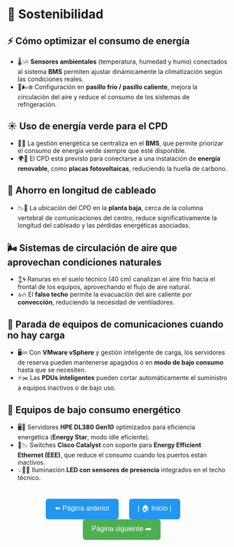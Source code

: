 # 🌱 Sostenibilidad

## ⚡ Cómo optimizar el consumo de energía

- 🌡️💧🔥 **Sensores ambientales** (temperatura, humedad y humo) conectados al sistema **BMS** permiten ajustar dinámicamente la climatización según las condiciones reales.
- 🔄🌬️❄️ Configuración en **pasillo frío / pasillo caliente**, mejora la circulación del aire y reduce el consumo de los sistemas de refrigeración.

## ☀️ Uso de energía verde para el CPD

- 🧠🔌 La gestión energética se centraliza en el **BMS**, que permite priorizar el consumo de energía verde siempre que esté disponible.
- 🌍🔋 El CPD está previsto para conectarse a una instalación de **energía renovable**, como **placas fotovoltaicas**, reduciendo la huella de carbono.

## 🔌 Ahorro en longitud de cableado

- 📉🧵 La ubicación del CPD en la **planta baja**, cerca de la columna vertebral de comunicaciones del centro, reduce significativamente la longitud del cableado y las pérdidas energéticas asociadas.

## 🌬️ Sistemas de circulación de aire que aprovechan condiciones naturales

- ↕️🌀 Ranuras en el suelo técnico (40 cm) canalizan el aire frío hacia el frontal de los equipos, aprovechando el flujo de aire natural.
- 🔝🔥 El **falso techo** permite la evacuación del aire caliente por **convección**, reduciendo la necesidad de ventiladores.

## 📴 Parada de equipos de comunicaciones cuando no hay carga

- 🖥️💤 Con **VMware vSphere** y gestión inteligente de carga, los servidores de reserva pueden mantenerse apagados o en **modo de bajo consumo** hasta que se necesiten.
- ⚡✂️ Las **PDUs inteligentes** pueden cortar automáticamente el suministro a equipos inactivos o de bajo uso.

## 🧃 Equipos de bajo consumo energético

- 🖥️🌟 Servidores **HPE DL380 Gen10** optimizados para eficiencia energética (**Energy Star**, modo idle eficiente).
- 🔌📉 Switches **Cisco Catalyst** con soporte para **Energy Efficient Ethernet (EEE)**, que reduce el consumo cuando los puertos están inactivos.
- 💡🚶‍♂️ Iluminación **LED con sensores de presencia** integrados en el techo técnico.

<p align="center" style="margin-top: 40px;">
  <a href="./seguridadlogicayfisica.md" style="text-decoration: none; margin-right: 20px;">
    <button style="padding: 10px 20px; font-size: 16px; border-radius: 6px; background-color: #2196F3; color: white; border: none;">
      ⬅️ Página anterior
    </button>
  </a>

  <a href="./README.md" style="text-decoration: none; margin-right: 20px;">
    <button style="padding: 10px 20px; font-size: 16px; border-radius: 6px; background-color: #2196F3; color: white; border: none;">
      | 🏠 Inicio |
    </button>
  </a>
  
  <a href="./Implementacion del CPD al nuvol AWS" style="text-decoration: none; margin-left: 20px;">
    <button style="padding: 10px 20px; font-size: 16px; border-radius: 6px; background-color: #4CAF50; color: white; border: none;">
      Página siguiente ➡️
    </button>
  </a>
</p>
